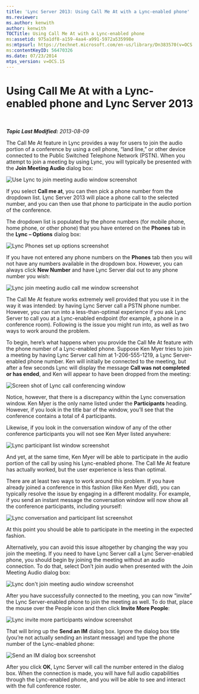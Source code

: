 ```yaml
---
title: 'Lync Server 2013: Using Call Me At with a Lync-enabled phone'
ms.reviewer: 
ms.author: kenwith
author: kenwith
TOCTitle: Using Call Me At with a Lync-enabled phone
ms:assetid: 975a1df8-a159-4aa4-a991-5972a535998e
ms:mtpsurl: https://technet.microsoft.com/en-us/library/Dn383570(v=OCS.15)
ms:contentKeyID: 56470326
ms.date: 07/23/2014
mtps_version: v=OCS.15
---
```


<div data-xmlns="http://www.w3.org/1999/xhtml">

<div class="topic" data-xmlns="http://www.w3.org/1999/xhtml" data-msxsl="urn:schemas-microsoft-com:xslt" data-cs="http://msdn.microsoft.com/en-us/">

<div data-asp="http://msdn2.microsoft.com/asp">

# Using Call Me At with a Lync-enabled phone and Lync Server 2013

</div>

<div id="mainSection">

<div id="mainBody">

<span> </span>

_**Topic Last Modified:** 2013-08-09_

The Call Me At feature in Lync provides a way for users to join the audio portion of a conference by using a cell phone, “land line,” or other device connected to the Public Switched Telephone Network (PSTN). When you attempt to join a meeting by using Lync, you will typically be presented with the **Join Meeting Audio** dialog box:

![Use Lync to join meeting audio window screenshot](images/Dn383570.e28f17f0-9f17-44ef-b893-f4ef132f47ac(OCS.15).png "Use Lync to join meeting audio window screenshot")

If you select **Call me at**, you can then pick a phone number from the dropdown list. Lync Server 2013 will place a phone call to the selected number, and you can then use that phone to participate in the audio portion of the conference.

The dropdown list is populated by the phone numbers (for mobile phone, home phone, or other phone) that you have entered on the **Phones** tab in the **Lync – Options** dialog box:

![Lync Phones set up options screenshot](images/Dn383570.03d2f25d-49e2-47b4-b1e9-b1614fc0c11c(OCS.15).png "Lync Phones set up options screenshot")

If you have not entered any phone numbers on the **Phones** tab then you will not have any numbers available in the dropdown box. However, you can always click **New Number** and have Lync Server dial out to any phone number you wish:

![Lync join meeting audio call me window screenshot](images/Dn383570.27f2ac7a-cc1c-465c-b145-202ad03af4f2(OCS.15).png "Lync join meeting audio call me window screenshot")

The Call Me At feature works extremely well provided that you use it in the way it was intended: by having Lync Server call a PSTN phone number. However, you can run into a less-than-optimal experience if you ask Lync Server to call you at a Lync-enabled endpoint (for example, a phone in a conference room). Following is the issue you might run into, as well as two ways to work around the problem.

To begin, here’s what happens when you provide the Call Me At feature with the phone number of a Lync-enabled phone. Suppose Ken Myer tries to join a meeting by having Lync Server call him at 1-206-555-1219, a Lync Server-enabled phone number. Ken will initially be connected to the meeting, but after a few seconds Lync will display the message **Call was not completed or has ended**, and Ken will appear to have been dropped from the meeting:

![Screen shot of Lync call conferencing window](images/Dn383570.c2a81727-8751-41b5-946a-03a1b75b9d95(OCS.15).png "Screen shot of Lync call conferencing window")

Notice, however, that there is a discrepancy within the Lync conversation window. Ken Myer is the only name listed under the **Participants** heading. However, if you look in the title bar of the window, you’ll see that the conference contains a total of 4 participants.

Likewise, if you look in the conversation window of any of the other conference participants you will not see Ken Myer listed anywhere:

![Lync participant list window screenshot](images/Dn383570.fa5990cf-2694-402c-ac06-946aa66b6837(OCS.15).png "Lync participant list window screenshot")

And yet, at the same time, Ken Myer will be able to participate in the audio portion of the call by using his Lync-enabled phone. The Call Me At feature has actually worked, but the user experience is less than optimal.

There are at least two ways to work around this problem. If you have already joined a conference in this fashion (like Ken Myer did), you can typically resolve the issue by engaging in a different modality. For example, if you send an instant message the conversation window will now show all the conference participants, including yourself:

![Lync conversation and participant list screenshot](images/Dn383570.9b5ff6d6-9f73-467c-99a7-ef3aa8bd7e7a(OCS.15).png "Lync conversation and participant list screenshot")

At this point you should be able to participate in the meeting in the expected fashion.

Alternatively, you can avoid this issue altogether by changing the way you join the meeting. If you need to have Lync Server call a Lync Server-enabled phone, you should begin by joining the meeting without an audio connection. To do that, select Don’t join audio when presented with the Join Meeting Audio dialog box:

![Lync don't join meeting audio window screenshot](images/Dn383570.280a148d-cce5-4b02-87f9-9f78f17a81c1(OCS.15).png "Lync don't join meeting audio window screenshot")

After you have successfully connected to the meeting, you can now “invite” the Lync Server-enabled phone to join the meeting as well. To do that, place the mouse over the People icon and then click **Invite More People**:

![Lync invite more participants window screenshot](images/Dn383570.69b81b29-d1d2-4ed3-acb6-e37dd18e3d86(OCS.15).png "Lync invite more participants window screenshot")

That will bring up the **Send an IM** dialog box. Ignore the dialog box title (you’re not actually sending an instant message) and type the phone number of the Lync-enabled phone:

![Send an IM dialog box screenshot](images/Dn383570.cd67a3f0-06d8-41ba-a808-c067f64bec9f(OCS.15).png "Send an IM dialog box screenshot")

After you click **OK**, Lync Server will call the number entered in the dialog box. When the connection is made, you will have full audio capabilities through the Lync-enabled phone, and you will be able to see and interact with the full conference roster.

</div>

<span> </span>

</div>

</div>

</div>

